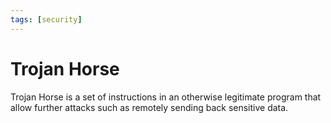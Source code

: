 ```yaml
---
tags: [security]
---
```


# Trojan Horse

Trojan Horse is a set of instructions in an otherwise legitimate program that
allow further attacks such as remotely sending back sensitive data.
